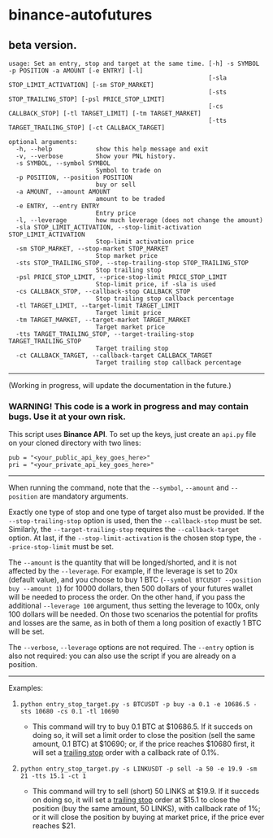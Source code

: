 # binance-autofutures
## beta version.

```
usage: Set an entry, stop and target at the same time. [-h] -s SYMBOL -p POSITION -a AMOUNT [-e ENTRY] [-l]
                                                       [-sla STOP_LIMIT_ACTIVATION] [-sm STOP_MARKET]
                                                       [-sts STOP_TRAILING_STOP] [-psl PRICE_STOP_LIMIT]
                                                       [-cs CALLBACK_STOP] [-tl TARGET_LIMIT] [-tm TARGET_MARKET]
                                                       [-tts TARGET_TRAILING_STOP] [-ct CALLBACK_TARGET]

optional arguments:
  -h, --help            show this help message and exit
  -v, --verbose         Show your PNL history.
  -s SYMBOL, --symbol SYMBOL
                        Symbol to trade on
  -p POSITION, --position POSITION
                        buy or sell
  -a AMOUNT, --amount AMOUNT
                        amount to be traded
  -e ENTRY, --entry ENTRY
                        Entry price
  -l, --leverage        how much leverage (does not change the amount)
  -sla STOP_LIMIT_ACTIVATION, --stop-limit-activation STOP_LIMIT_ACTIVATION
                        Stop-limit activation price
  -sm STOP_MARKET, --stop-market STOP_MARKET
                        Stop market price
  -sts STOP_TRAILING_STOP, --stop-trailing-stop STOP_TRAILING_STOP
                        Stop trailing stop
  -psl PRICE_STOP_LIMIT, --price-stop-limit PRICE_STOP_LIMIT
                        Stop-limit price, if -sla is used
  -cs CALLBACK_STOP, --callback-stop CALLBACK_STOP
                        Stop trailing stop callback percentage
  -tl TARGET_LIMIT, --target-limit TARGET_LIMIT
                        Target limit price
  -tm TARGET_MARKET, --target-market TARGET_MARKET
                        Target market price
  -tts TARGET_TRAILING_STOP, --target-trailing-stop TARGET_TRAILING_STOP
                        Target trailing stop
  -ct CALLBACK_TARGET, --callback-target CALLBACK_TARGET
                        Target trailing stop callback percentage
```
---

(Working in progress, will update the documentation in the future.)
### WARNING! This code is a work in progress and may contain bugs. Use it at your own risk.

This script uses **Binance API**. To set up the keys, just create an `api.py` file on your cloned directory with two lines:

```
pub = "<your_public_api_key_goes_here>"
pri = "<your_private_api_key_goes_here>"
```

---

When running the command, note that the `--symbol`, `--amount` and `--position` are mandatory arguments.

 Exactly one type of stop and one type of target also must be provided. If the `--stop-trailing-stop` option is used, then the `--callback-stop` must be set. Similarly, the `--target-trailing-stop` requires the `--callback-target` option. At last, if the `--stop-limit-activation` is the chosen stop type, the `--price-stop-limit` must be set.

The `--amount` is the quantity that will be longed/shorted, and it is not affected by the `--leverage`. For example, if the leverage is set to 20x (default value), and you choose to buy 1 BTC (`--symbol BTCUSDT --position buy --amount 1`) for 10000 dollars, then 500 dollars of your futures wallet will be needed to process the order. On the other hand, if you pass the additional `--leverage 100` argument, thus setting the leverage to 100x, only 100 dollars will be needed. On those two scenarios the potential for profits and losses are the same, as in both of them a long position of exactly 1 BTC will be set.


The `--verbose`, `--leverage` options are not required. The `--entry` option is also not required: you can also use the script if you are already on a position.

---

Examples: 
1. `python entry_stop_target.py -s BTCUSDT -p buy -a 0.1 -e 10686.5 -sts 10680 -cs 0.1 -tl 10690`

    * This command will try to buy 0.1 BTC at $10686.5. If it succeds on doing so, it will set a limit order to close the position (sell the same amount, 0.1 BTC) at $10690; or, if the price reaches $10680 first, it will set a [trailing stop](https://www.binance.com/en/support/faq/360042299292) order with a callback rate of 0.1%.

2. `python entry_stop_target.py -s LINKUSDT -p sell -a 50 -e 19.9 -sm 21 -tts 15.1 -ct 1`

    * This command will try to sell (short) 50 LINKS at $19.9. If it succeds on doing so, it will set a [trailing stop](https://www.binance.com/en/support/faq/360042299292) order at $15.1 to close the position (buy the same amount, 50 LINKS), with callback rate of 1%; or it will close the position by buying at market price, if the price ever reaches $21.


